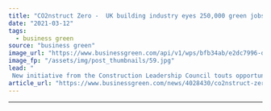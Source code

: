 ```yaml
---
title: "CO2nstruct Zero -  UK building industry eyes 250,000 green jobs on journey to net zero"
date: "2021-03-12"
tags: 
  - business green
source: "business green"
image_url: "https://www.businessgreen.com/api/v1/wps/bfb34ab/e2dc7996-ddfa-450d-a6ed-dff38d5d0ee7/1/iStock-1097891306-green-building-construction-insulation-185x114.jpg"
image_fp: "/assets/img/post_thumbnails/59.jpg"
lead: "
 New initiative from the Construction Leadership Council touts opportunity to attract £36bn of private investment in delivering net zero buildings and construction supply chain in UK ..."
article_url: "https://www.businessgreen.com/news/4028430/co2nstruct-zero-uk-building-industry-eyes-250-green-jobs-journey-net-zero"
---
```


---
